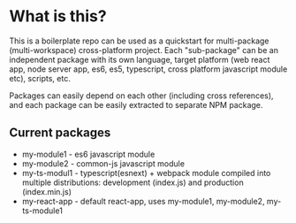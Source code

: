 # What is this?

This is a boilerplate repo can be used as a quickstart for multi-package (multi-workspace) cross-platform project. Each "sub-package" can be an independent package with its own language, target platform (web react app, node server app, es6, es5, typescript, cross platform javascript module etc), scripts, etc.

Packages can easily depend on each other (including cross references), and each package can be easily extracted to separate NPM package.

## Current packages

- my-module1 - es6 javascript module
- my-module2 - common-js javascript module
- my-ts-modul1 - typescript(esnext) + webpack module compiled into multiple distributions: development (index.js) and production (index.min.js)
- my-react-app - default react-app, uses my-module1, my-module2, my-ts-module1
